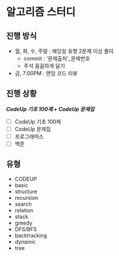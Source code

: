 # 알고리즘 스터디
## 진행 방식
* 월, 화, 수, 주말 : 해당일 유형 2문제 이상 풀이
  * commit : '문제출처'_문제번호
  * 주석 꼼꼼하게 달기
* 금, 7:00PM : 랜덤 코드 리뷰

## 진행 상황
*__CodeUp 기초 100제 + CodeUp 문제집__*
- [ ] CodeUp 기초 100제
- [ ] CodeUp 문제집
- [ ] 프로그래머스
- [ ] 백준

## 유형
- CODEUP
 - basic
 - structure
 - recursion
 - search
 - relation
 - stack
 - greedy
 - DFS/BFS
 - backtracking
 - dynamic
 - tree
